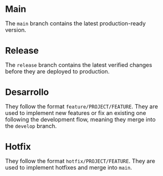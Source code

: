 # Main

<FONT SIZE=4>The `main` branch contains the latest production-ready version.</font>

# Release

<FONT SIZE=4>The `release` branch contains the latest verified changes before they are deployed to production.</font>

# Desarrollo

<FONT SIZE=4>They follow the format `feature/PROJECT/FEATURE`. They are used to implement new features or fix an existing one following the development flow, meaning they merge into the `develop` branch.</font>

# Hotfix

<FONT SIZE=4>They follow the format `hotfix/PROJECT/FEATURE`. They are used to implement hotfixes and merge into `main`.</font>